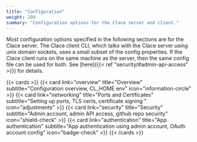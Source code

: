 ```yaml
---
title: "Configuration"
weight: 200
summary: "Configuration options for the Clace server and client."
---
```


Most configuration options specified in the following sections are for the Clace server. The Clace client CLI, which talks with the Clace server using unix domain sockets, uses a small subset of the config properties. If the Clace client runs on the same machine as the server, then the same config file can be used for both. See [here]({{< ref "security/#admin-api-access" >}}) for details.

{{< cards >}}
{{< card link="overview" title="Overview" subtitle="Configuration overview, CL_HOME env" icon="information-circle" >}}
{{< card link="networking" title="Ports and Certificates" subtitle="Setting up ports, TLS certs, certificate signing " icon="adjustments" >}}
{{< card link="security" title="Security" subtitle="Admin account, admin API access, github repo security" icon="shield-check" >}}
{{< card link="authentication" title="App authentication" subtitle="App authentication using admin account, OAuth account config" icon="badge-check" >}}
{{< /cards >}}

